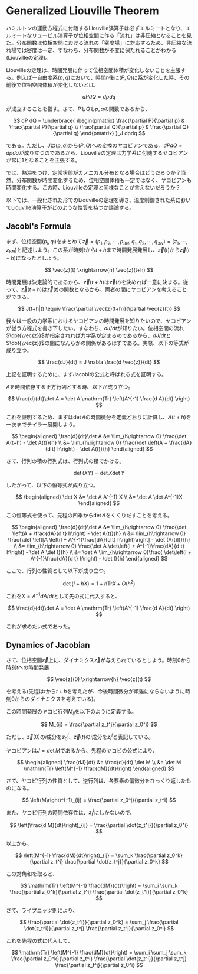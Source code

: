 # Generalized Liouville Theorem

ハミルトンの運動方程式に付随するLiouville演算子は必ずエルミートとなり、エルミートなリュービル演算子が位相空間に作る「流れ」は非圧縮となることを見た。分布関数は位相空間における流れの「密度場」に対応するため、非圧縮な流れ場では密度は一定、すなわち、分布関数が不変に保たれることがわかる(Liouvilleの定理)。

Liouvilleの定理は、時間発展に伴って位相空間体積が変化しないことを主張する。例えば一自由度系$(p,q)$において、時間$h$後に$(P,Q)$に系が変化した時、その前後で位相空間体積が変化しないとは、

$$
dPdQ = dpdq
$$

が成立することを指す。さて、$P$も$Q$も$p, q$の関数であるから、

$$
dP dQ = 
\underbrace{
\begin{pmatrix}
\frac{\partial P}{\partial p} & \frac{\partial P}{\partial q} \\
\frac{\partial Q}{\partial p} & \frac{\partial Q}{\partial q} 
\end{pmatrix}
}_J
dpdq
$$

である。ただし、$J$は$(p,q)$から$(P,Q)$への変換のヤコビアンである。$dPdQ = dpdq$が成り立つのであるから、Liouvilleの定理は力学系に付随するヤコビアンが常に1となることを主張する。

では、熱浴をつけ、定常状態がカノニカル分布となる場合はどうだろうか？当然、分布関数が時間変化するため、位相空間体積も一定ではなく、ヤコビアンも時間変化する。この時、Liouvilleの定理と同様なことが言えないだろうか？

以下では、一般化された形でのLiouvilleの定理を導き、温度制御された系においてLiouville演算子がどのような性質を持つか議論する。

## Jacobi's Formula

まず、位相空間$(p_i, q_i)$をまとめて$\vec{z} = (p_1, p_2, \cdots, p_{3N}, q_1, q_2, \cdots, q_{3N})=(z_1, \cdots, z_{6N})$と記述しよう。この系が時刻$t$から$t+h$まで時間発展発展し、$\vec{z}(t)$から$\vec{z}(t+h)$になったとしよう。

$$
\vec{z}(t) \xrightarrow{h} \vec{z}(t+h)
$$

時間発展は決定論的であるから、$\vec{z}(t+h)$は$\vec{z}(t)$を決めれば一意に決まる。従って、$\vec{z}(t+h)$は$\vec{z}(t)$の関数となるから、両者の間にヤコビアンを考えることができる。

$$
J(t+h|t) \equiv \frac{\partial \vec{z}(t+h)}{\partial \vec{z}(t)}
$$

我々は一般の力学系におけるヤコビアンの時間発展を知りたいので、ヤコビアンが従う方程式を書き下したい。すなわち、$dJ/dt$が知りたい。位相空間の流れ$\dot{\vec{z}}$が指定されれば力学系が定まるのであるから、$dJ/dt$と$\dot{\vec{z}}$の間になんらかの関係があるはずである。実際、以下の等式が成り立つ。

$$
\frac{dJ}{dt} = J \nabla \frac{d \vec{z}}{dt}
$$

上記を証明するために、まずJacobiの公式と呼ばれる式を証明する。

$A$を時間依存する正方行列とする時、以下が成り立つ。

$$
\frac{d}{dt}\det A = \det A \mathrm{Tr} \left(A^{-1} \frac{d A}{dt} \right)
$$

これを証明するため、まずは$\det A$の時間微分を定義どおりに計算し、$A(t+h)$を一次までテイラー展開しよう。

$$
\begin{aligned}
\frac{d}{dt}\det A &= \lim_{h\rightarrow 0} \frac{\det A(t+h) - \det A(t)}{h} \\
&= \lim_{h\rightarrow 0} \frac{\det \left(A + \frac{dA}{d t} h\right) - \det A(t)}{h}
\end{aligned}
$$

さて、行列の積の行列式は、行列式の積でかける。

$$
\det (XY) = \det X \det Y
$$

したがって、以下の恒等式が成り立つ。

$$
\begin{aligned}
\det X &= \det A A^{-1} X \\
&= \det A \det A^{-1}X
\end{aligned}
$$

この恒等式を使って、先程の四季から$\det A$をくくりだすことを考える。

$$
\begin{aligned}
\frac{d}{dt}\det A &= \lim_{h\rightarrow 0} \frac{\det \left(A + \frac{dA}{d t} h\right) - \det A(t)}{h} \\
&= \lim_{h\rightarrow 0} \frac{\det \left[A \left(I + A^{-1}\frac{dA}{d t} h\right)\right] - \det (A(t)I)}{h} \\
&= \lim_{h\rightarrow 0} \frac{\det A \det\left(I + A^{-1}\frac{dA}{d t} h\right) - \det A \det I}{h} \\
&= \det A \lim_{h\rightarrow 0}\frac{ \det\left(I + A^{-1}\frac{dA}{d t} h\right) - \det I}{h}
\end{aligned}
$$

ここで、行列の性質として以下が成り立つ。

$$
\det(I + h X) = 1 + h \mathrm{Tr} X + O(h^2)
$$

これを$X = A^{-1} dA/dt$として先の式に代入すると、

$$
\frac{d}{dt}\det A = \det A \mathrm{Tr} \left(A^{-1} \frac{d A}{dt} \right)
$$

これが求めたい式であった。

## Dynamics of Jacobian

さて、位相空間$\vec{z}$上に、ダイナミクス$\vec{z}$が与えられているとしよう。時刻$0$から時刻$t$への時間発展

$$
\vec{z}(0) \xrightarrow{h} \vec{z}(t)
$$

を考える(先程は$t$から$t+h$を考えたが、今後時間微分が煩雑にならないように時刻$0$からのダイナミクスを考えている)。

この時間発展のヤコビ行列$M_{ij}$を以下のように定義する。

$$
M_{ij} = \frac{\partial z_t^j}{\partial z_0^i}
$$

ただし、$\vec{z}(0)$の$i$成分を$z_0^i$、$\vec{z}(t)$の$i$成分を$z_t^i$と表記している。

ヤコビアンは$J=\det M$であるから、先程のヤコビの公式により、

$$
\begin{aligned}
\frac{dJ}{dt} &= \frac{d}{dt} \det M \\
&= \det M \mathrm{Tr} \left(M^{-1} \frac{dM}{dt}\right)
\end{aligned}
$$

さて、ヤコビ行列の性質として、逆行列は、各要素の偏微分をひっくり返したものになる。

$$
\left(M\right)^{-1}_{ij} = \frac{\partial z_0^j}{\partial z_t^i}
$$

また、ヤコビ行列の時間依存性は、$z_t^j$にしかないので、

$$
\left(\frac{d M}{dt}\right)_{ij} = \frac{\partial \dot{z_t^j}}{\partial z_0^i}
$$

以上から、

$$
\left(M^{-1} \frac{dM}{dt}\right)_{ij} = \sum_k \frac{\partial z_0^k}{\partial z_t^i} \frac{\partial \dot{z_t^j}}{\partial z_0^k}
$$

この対角和を取ると、

$$
\mathrm{Tr} \left(M^{-1} \frac{dM}{dt}\right) = \sum_i \sum_k \frac{\partial z_0^k}{\partial z_t^i} \frac{\partial \dot{z_t^i}}{\partial z_0^k}
$$

さて、ライプニッツ則により、

$$
\frac{\partial \dot{z_t^i}}{\partial z_0^k} = \sum_j \frac{\partial \dot{z_t^i}}{\partial z_t^j}
\frac{\partial z_t^j}{\partial z_0^i}
$$

これを先程の式に代入して、

$$
\mathrm{Tr} \left(M^{-1} \frac{dM}{dt}\right) = \sum_i \sum_j \sum_k \frac{\partial z_0^k}{\partial z_t^i} \frac{\partial \dot{z_t^i}}{\partial z_t^j}
\frac{\partial z_t^j}{\partial z_0^i}
$$
